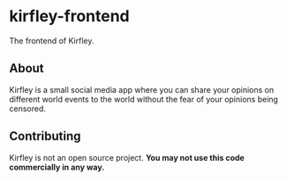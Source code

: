 # kirfley-frontend

The frontend of Kirfley.

## About

Kirfley is a small social media app where you can share your opinions on different world events to the world without the fear of your opinions being censored.

## Contributing

Kirfley is not an open source project. **You may not use this code commercially in any way.**
